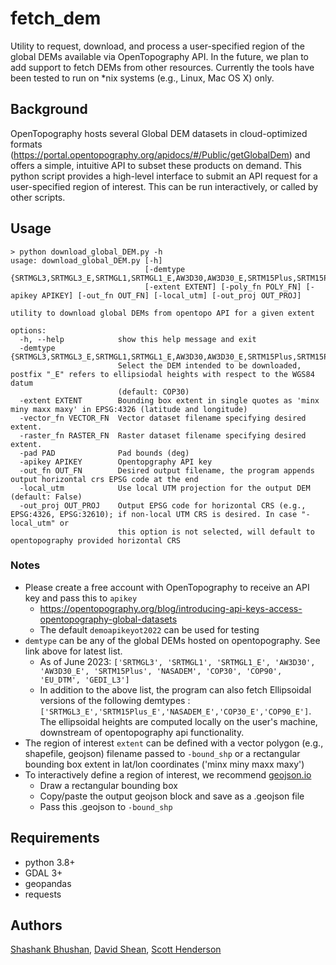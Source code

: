 # fetch_dem
Utility to request, download, and process a user-specified region of the global DEMs available via OpenTopography API. In the future, we plan to add support to fetch DEMs from other resources. Currently the tools have been tested to run on *nix systems (e.g., Linux, Mac OS X) only.

## Background
OpenTopography hosts several Global DEM datasets in cloud-optimized formats (https://portal.opentopography.org/apidocs/#/Public/getGlobalDem) and offers a simple, intuitive API to subset these products on demand. This python script provides a high-level interface to submit an API request for a user-specified region of interest. This can be run interactively, or called by other scripts.

## Usage
```console
> python download_global_DEM.py -h
usage: download_global_DEM.py [-h]
                              [-demtype {SRTMGL3,SRTMGL3_E,SRTMGL1,SRTMGL1_E,AW3D30,AW3D30_E,SRTM15Plus,SRTM15Plus_E,NASADEM,NASADEM_E,COP30,COP30_E,COP90,COP90_E,EU_DTM,GEDI_L3}]
                              [-extent EXTENT] [-poly_fn POLY_FN] [-apikey APIKEY] [-out_fn OUT_FN] [-local_utm] [-out_proj OUT_PROJ]

utility to download global DEMs from opentopo API for a given extent

options:
  -h, --help            show this help message and exit
  -demtype {SRTMGL3,SRTMGL3_E,SRTMGL1,SRTMGL1_E,AW3D30,AW3D30_E,SRTM15Plus,SRTM15Plus_E,NASADEM,NASADEM_E,COP30,COP30_E,COP90,COP90_E,EU_DTM,GEDI_L3}
                        Select the DEM intended to be downloaded, postfix "_E" refers to ellipsiodal heights with respect to the WGS84 datum
                        (default: COP30)
  -extent EXTENT        Bounding box extent in single quotes as 'minx miny maxx maxy' in EPSG:4326 (latitude and longitude)
  -vector_fn VECTOR_FN  Vector dataset filename specifying desired extent.
  -raster_fn RASTER_FN  Raster dataset filename specifying desired extent.
  -pad PAD              Pad bounds (deg)
  -apikey APIKEY        Opentopgraphy API key
  -out_fn OUT_FN        Desired output filename, the program appends output horizontal crs EPSG code at the end
  -local_utm            Use local UTM projection for the output DEM (default: False)
  -out_proj OUT_PROJ    Output EPSG code for horizontal CRS (e.g., EPSG:4326, EPSG:32610); if non-local UTM CRS is desired. In case "-local_utm" or
                        this option is not selected, will default to opentopography provided horizontal CRS
```

### Notes
- Please create a free account with OpenTopography to receive an API key and pass this to `apikey`
  - https://opentopography.org/blog/introducing-api-keys-access-opentopography-global-datasets
  - The default `demoapikeyot2022` can be used for testing
- `demtype` can be any of the global DEMs hosted on opentopography. See link above for latest list.
  - As of June 2023: `['SRTMGL3', 'SRTMGL1', 'SRTMGL1_E', 'AW3D30', 'AW3D30_E', 'SRTM15Plus', 'NASADEM', 'COP30', 'COP90', 'EU_DTM', 'GEDI_L3']`
  - In addition to the above list, the program can also fetch Ellipsoidal versions of the following demtypes : `['SRTMGL3_E','SRTM15Plus_E','NASADEM_E','COP30_E','COP90_E']`. The ellipsoidal heights are computed locally on the user's machine, downstream of opentopography api functionality. 
- The region of interest `extent` can be defined with a vector polygon (e.g., shapefile, geojson) filename passed to `-bound_shp` or a rectangular bounding box extent in lat/lon coordinates ('minx miny maxx maxy')
- To interactively define a region of interest, we recommend [geojson.io](https://geojson.io/)
  - Draw a rectangular bounding box
  - Copy/paste the output geojson block and save as a .geojson file
  - Pass this .geojson to `-bound_shp`

## Requirements
- python 3.8+
- GDAL 3+
- geopandas
- requests

## Authors

[Shashank Bhushan](https://github.com/ShashankBice), [David Shean](https://github.com/dshean), [Scott Henderson](https://github.com/scottyhq)

